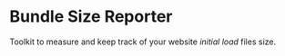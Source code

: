 # Bundle Size Reporter

Toolkit to measure and keep track of your website _initial load_ files size.

